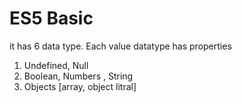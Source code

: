 # ES5 Basic

it has 6 data type.
Each value datatype has properties

1. Undefined, Null
2. Boolean, Numbers , String
3. Objects [array, object litral] 